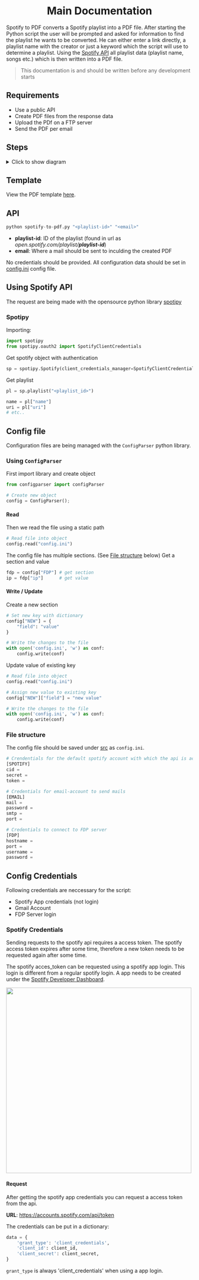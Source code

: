 <h1 align=center>Main Documentation</h1>

Spotify to PDF converts a Spotify playlist into a PDF file. After starting the Python script the user will be prompted and asked for information to find the playlist he wants to be converted. He can either enter a link directly, a playlist name with the creator or just a keyword which the script will use to determine a playlist. Using the [Spotify API](https://developer.spotify.com/documentation/web-api/) all playlist data (playlist name, songs etc.) which is then written into a PDF file.

> This documentation is and should be written before any development starts

## Requirements
- Use a public API
- Create PDF files from the response data
- Upload the PDf on a FTP server
- Send the PDF per email

## Steps
<details>
    <summary>Click to show diagram</summary>
    <img src=https://github.com/baltermia/spotify-to-pdf/blob/main/docs/steps.drawio.png />
</details>

## Template
View the PDF template [here](https://github.com/baltermia/spotify-to-pdf/blob/main/docs/template.pdf).

## API

```python
python spotify-to-pdf.py "<playlist-id>" "<email>"
```

- **playlist-id**: ID of the playlist (found in url as _open.spotify.com/playlist/**playlist-id**_)
- **email**: Where a mail should be sent to inculding the created PDF

No credentials should be provided. All configuration data should be set in [config.ini](https://github.com/baltermia/spotify-to-pdf/tree/main/src/config.ini) config file.

## Using Spotify API
The request are being made with the opensource python library [spotipy](https://github.com/plamere/spotipy)

### Spotipy
Importing:
```python
import spotipy
from spotipy.oauth2 import SpotifyClientCredentials
```

Get spotify object with authentication
```python
sp = spotipy.Spotify(client_credentials_manager=SpotifyClientCredentials(client_id="<username>", client_secret="<password>"))
```

Get playlist
```python
pl = sp.playlist("<playlist_id>")

name = pl["name"]
uri = pl["uri"]
# etc..
```

## Config file

Configuration files are being managed with the `ConfigParser` python library.

### Using `ConfigParser`

First import library and create object
```python
from configparser import configParser

# Create new object
config = ConfigParser();
```

#### Read

Then we read the file using a static path
```python
# Read file into object
config.read("config.ini")
```

The config file has multiple sections. (See [File structure](#file-structure) below)
Get a section and value
```python
fdp = config["FDP"] # get section
ip = fdp["ip"]      # get value
```

#### Write / Update

Create a new section
```python
# Set new key with dictionary
config["NEW"] = {
    "field": "value"
}

# Write the changes to the file
with open('config.ini', 'w') as conf:
    config.write(conf)
```

Update value of existing key
```python
# Read file into object
config.read("config.ini")

# Assign new value to existing key
config["NEW"]["field"] = "new value"

# Write the changes to the file
with open('config.ini', 'w') as conf:
    config.write(conf)
```

### File structure

The config file should be saved under [src](https://github.com/baltermia/spotify-to-pdf/tree/main/src) as `config.ini`.

```python
# Crendentials for the default spotify account with which the api is accesed
[SPOTIFY]
cid = 
secret =
token =

# Credentials for email-account to send mails
[EMAIL]
mail = 
password =
smtp =
port =

# Credentials to connect to FDP server
[FDP]
hostname = 
port = 
username = 
password =
```

## Config Credentials

Following credentials are neccessary for the script:
- Spotify App credentials (not login)
- Gmail Account
- FDP Server login

### Spotify Credentials

Sending requests to the spotify api requires a access token. The spotify access token expires after some time, therefore a new token needs to be requested again after some time. 

The spotify acces_token can be requested using a spotify app login. This login is different from a regular spotify login. A app needs to be created under the [Spotify Developer Dashboard](https://developer.spotify.com/dashboard/applications).

<img src=https://github.com/baltermia/spotify-to-pdf/blob/main/docs/resources/spotify-credentials-flow.png width=500 />

#### Request
After getting the spotify app credentials you can request a access token from the api. 

**URL**: https://accounts.spotify.com/api/token

The credentials can be put in a dictionary:
```python
data = {
    'grant_type': 'client_credentials',
    'client_id': client_id,
    'client_secret': client_secret,
}
```

`grant_type` is always 'client_credentials' when using a app login.